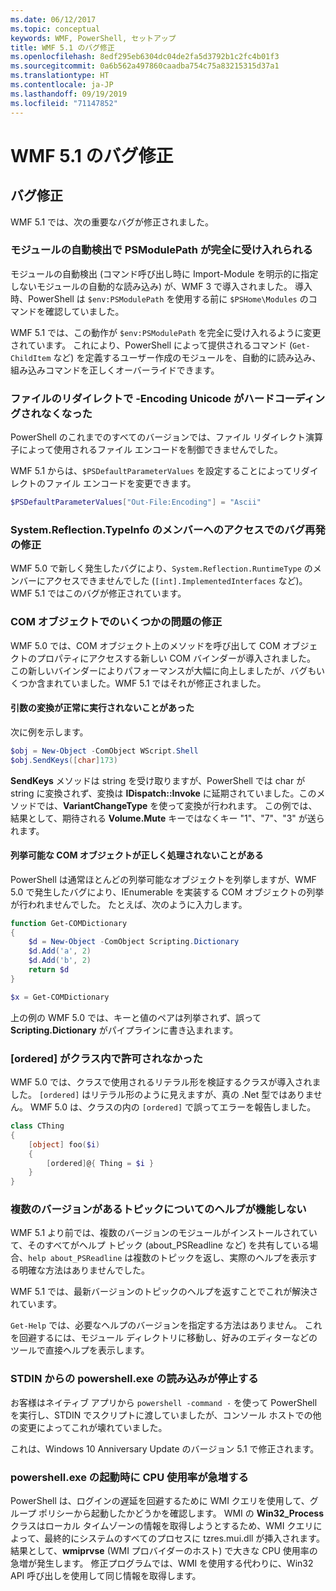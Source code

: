 ```yaml
---
ms.date: 06/12/2017
ms.topic: conceptual
keywords: WMF, PowerShell, セットアップ
title: WMF 5.1 のバグ修正
ms.openlocfilehash: 8edf295eb6304dc04de2fa5d3792b1c2fc4b01f3
ms.sourcegitcommit: 0a6b562a497860caadba754c75a83215315d37a1
ms.translationtype: HT
ms.contentlocale: ja-JP
ms.lasthandoff: 09/19/2019
ms.locfileid: "71147852"
---
```

# <a name="bug-fixes-in-wmf-51"></a>WMF 5.1 のバグ修正

## <a name="bug-fixes"></a>バグ修正

WMF 5.1 では、次の重要なバグが修正されました。

### <a name="module-auto-discovery-fully-honors-psmodulepath"></a>モジュールの自動検出で PSModulePath が完全に受け入れられる

モジュールの自動検出 (コマンド呼び出し時に Import-Module を明示的に指定しないモジュールの自動的な読み込み) が、WMF 3 で導入されました。 導入時、PowerShell は `$env:PSModulePath` を使用する前に `$PSHome\Modules` のコマンドを確認していました。

WMF 5.1 では、この動作が `$env:PSModulePath` を完全に受け入れるように変更されています。 これにより、PowerShell によって提供されるコマンド (`Get-ChildItem` など) を定義するユーザー作成のモジュールを、自動的に読み込み、組み込みコマンドを正しくオーバーライドできます。

### <a name="file-redirection-no-longer-hard-codes--encoding-unicode"></a>ファイルのリダイレクトで -Encoding Unicode がハードコーディングされなくなった

PowerShell のこれまでのすべてのバージョンでは、ファイル リダイレクト演算子によって使用されるファイル エンコードを制御できませんでした。

WMF 5.1 からは、`$PSDefaultParameterValues` を設定することによってリダイレクトのファイル エンコードを変更できます。

```powershell
$PSDefaultParameterValues["Out-File:Encoding"] = "Ascii"
```

### <a name="fixed-a-regression-in-accessing-members-of-systemreflectiontypeinfo"></a>System.Reflection.TypeInfo のメンバーへのアクセスでのバグ再発の修正

WMF 5.0 で新しく発生したバグにより、`System.Reflection.RuntimeType` のメンバーにアクセスできませんでした (`[int].ImplementedInterfaces` など)。 WMF 5.1 ではこのバグが修正されています。

### <a name="fixed-some-issues-with-com-objects"></a>COM オブジェクトでのいくつかの問題の修正

WMF 5.0 では、COM オブジェクト上のメソッドを呼び出して COM オブジェクトのプロパティにアクセスする新しい COM バインダーが導入されました。 この新しいバインダーによりパフォーマンスが大幅に向上しましたが、バグもいくつか含まれていました。WMF 5.1 ではそれが修正されました。

#### <a name="argument-conversions-were-not-always-performed-correctly"></a>引数の変換が正常に実行されないことがあった

次に例を示します。

```powershell
$obj = New-Object -ComObject WScript.Shell
$obj.SendKeys([char]173)
```

**SendKeys** メソッドは string を受け取りますが、PowerShell では char が string に変換されず、変換は **IDispatch::Invoke** に延期されていました。このメソッドでは、**VariantChangeType** を使って変換が行われます。 この例では、結果として、期待される **Volume.Mute** キーではなくキー "1"、"7"、"3" が送られます。

#### <a name="enumerable-com-objects-not-always-handled-correctly"></a>列挙可能な COM オブジェクトが正しく処理されないことがある

PowerShell は通常ほとんどの列挙可能なオブジェクトを列挙しますが、WMF 5.0 で発生したバグにより、IEnumerable を実装する COM オブジェクトの列挙が行われませんでした。 たとえば、次のように入力します。

```powershell
function Get-COMDictionary
{
    $d = New-Object -ComObject Scripting.Dictionary
    $d.Add('a', 2)
    $d.Add('b', 2)
    return $d
}

$x = Get-COMDictionary
```

上の例の WMF 5.0 では、キーと値のペアは列挙されず、誤って **Scripting.Dictionary** がパイプラインに書き込まれます。

### <a name="ordered-was-not-allowed-inside-classes"></a>[ordered] がクラス内で許可されなかった

WMF 5.0 では、クラスで使用されるリテラル形を検証するクラスが導入されました。 `[ordered]` はリテラル形のように見えますが、真の .Net 型ではありません。 WMF 5.0 は、クラスの内の `[ordered]` で誤ってエラーを報告しました。

```powershell
class CThing
{
    [object] foo($i)
    {
        [ordered]@{ Thing = $i }
    }
}
```

### <a name="help-on-about-topics-with-multiple-versions-does-not-work"></a>複数のバージョンがあるトピックについてのヘルプが機能しない

WMF 5.1 より前では、複数のバージョンのモジュールがインストールされていて、そのすべてがヘルプ トピック (about_PSReadline など) を共有している場合、`help about_PSReadline` は複数のトピックを返し、実際のヘルプを表示する明確な方法はありませんでした。

WMF 5.1 では、最新バージョンのトピックのヘルプを返すことでこれが解決されています。

`Get-Help` では、必要なヘルプのバージョンを指定する方法はありません。 これを回避するには、モジュール ディレクトリに移動し、好みのエディターなどのツールで直接ヘルプを表示します。

### <a name="powershellexe-reading-from-stdin-stopped-working"></a>STDIN からの powershell.exe の読み込みが停止する

お客様はネイティブ アプリから `powershell -command -` を使って PowerShell を実行し、STDIN でスクリプトに渡していましたが、コンソール ホストでの他の変更によってこれが壊れていました。

これは、Windows 10 Anniversary Update のバージョン 5.1 で修正されます。

### <a name="powershellexe-creates-spike-in-cpu-usage-on-startup"></a>powershell.exe の起動時に CPU 使用率が急増する

PowerShell は、ログインの遅延を回避するために WMI クエリを使用して、グループ ポリシーから起動したかどうかを確認します。 WMI の **Win32_Process** クラスはローカル タイムゾーンの情報を取得しようとするため、WMI クエリによって、最終的にシステムのすべてのプロセスに tzres.mui.dll が挿入されます。 結果として、**wmiprvse** (WMI プロバイダーのホスト) で大きな CPU 使用率の急増が発生します。 修正プログラムでは、WMI を使用する代わりに、Win32 API 呼び出しを使用して同じ情報を取得します。
